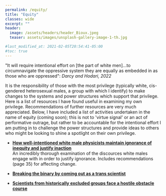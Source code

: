 ```yaml
---
permalink: /equity/
title: "Equity"
classes: wide
excerpt: ""
header:
  image: /assets/headers/header_Bioux.jpeg
  teaser: assets/images/unsplash-gallery-image-1-th.jpg

#last_modified_at: 2021-02-05T20:54:41-05:00
#toc: true
---
```

"It will require intentional effort on [the part of white men]...to circumnavigate the oppressive system they are equally as embedded in as those who are oppressed": _Darcy and Hodari, 2022_

It is the responsibility of those with the most privilege (typically white, cis-gendered heterosexual males, a group with which I identify) to make changes to the systems and power structures which support that privilege. Here is a list of resources I have found useful in examining my own privilege. Recommendations of further resources are very much appreciated. Below, I have included a list of activities undertaken in the name of equity (coming soon); this is not to 'virtue signal' or an act of performative outrage, but rather to be accountable for the intentional effort I am putting in to challenge the power structures and provide ideas to others who might be looking to shine a spotlight on their own privilege.

* [**How well-intentioned white male physicists maintain ignorance of inequity and justify inaction**](https://arxiv.org/abs/2210.03522)  
An incredibly thorough examination of the discources white males engage with in order to justify ignorance. Includes recommendations (page 35) for affecting change.  


* [**Breaking the binary by coming out as a trans scientist**](https://www.nature.com/articles/d41586-021-00521-1)  


* [**Scientists from historically excluded groups face a hostile obstacle course**](https://www.nature.com/articles/s41561-021-00868-0.pdf)   
